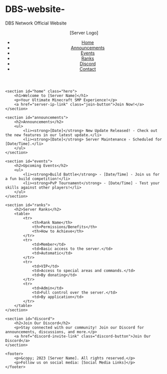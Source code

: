 # DBS-website-
DBS Network Official Website 
<!DOCTYPE html>
<html lang="en">
<head>
    <meta charset="UTF-8">
    <meta name="viewport" content="width=device-width, initial-scale=1.0">
    <title>[Server Name] - Minecraft SMP</title>
    <link rel="stylesheet" href="styles.css">
</head>
<body>
    <header>
        <div class="logo">[Server Logo]</div>
        <nav>
            <ul>
                <li><a href="#home">Home</a></li>
                <li><a href="#announcements">Announcements</a></li>
                <li><a href="#events">Events</a></li>
                <li><a href="#ranks">Ranks</a></li>
                <li><a href="#discord">Discord</a></li>
                <li><a href="#contact">Contact</a></li>
            </ul>
        </nav>
    </header>

    <section id="home" class="hero">
        <h1>Welcome to [Server Name]</h1>
        <p>Your Ultimate Minecraft SMP Experience!</p>
        <a href="server-ip-link" class="join-button">Join Now!</a>
    </section>

    <section id="announcements">
        <h2>Announcements</h2>
        <ul>
            <li><strong>[Date]</strong> New Update Released! - Check out the new features in our latest update.</li>
            <li><strong>[Date]</strong> Server Maintenance - Scheduled for [Date/Time].</li>
        </ul>
    </section>

    <section id="events">
        <h2>Upcoming Events</h2>
        <ul>
            <li><strong>Build Battle</strong> - [Date/Time] - Join us for a fun build competition!</li>
            <li><strong>PvP Tournament</strong> - [Date/Time] - Test your skills against other players!</li>
        </ul>
    </section>

    <section id="ranks">
        <h2>Server Ranks</h2>
        <table>
            <tr>
                <th>Rank Name</th>
                <th>Permissions/Benefits</th>
                <th>How to Achieve</th>
            </tr>
            <tr>
                <td>Member</td>
                <td>Basic access to the server.</td>
                <td>Automatic</td>
            </tr>
            <tr>
                <td>VIP</td>
                <td>Access to special areas and commands.</td>
                <td>By donating</td>
            </tr>
            <tr>
                <td>Admin</td>
                <td>Full control over the server.</td>
                <td>By application</td>
            </tr>
        </table>
    </section>

    <section id="discord">
        <h2>Join Our Discord</h2>
        <p>Stay connected with our community! Join our Discord for announcements, discussions, and more.</p>
        <a href="discord-invite-link" class="discord-button">Join Our Discord</a>
    </section>

    <footer>
        <p>&copy; 2023 [Server Name]. All rights reserved.</p>
        <p>Follow us on social media: [Social Media Links]</p>
    </footer>
</body>
</html>
